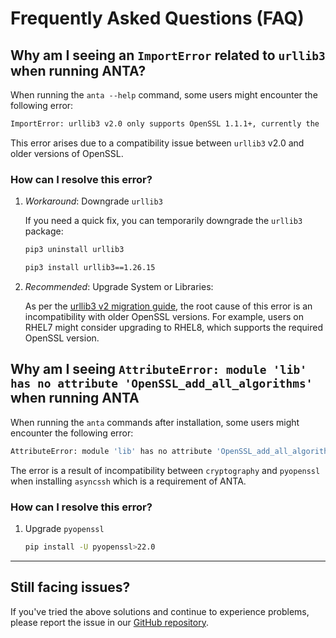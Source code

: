 <!--
  ~ Copyright (c) 2023 Arista Networks, Inc.
  ~ Use of this source code is governed by the Apache License 2.0
  ~ that can be found in the LICENSE file.
  -->

# Frequently Asked Questions (FAQ)

## Why am I seeing an `ImportError` related to `urllib3` when running ANTA?

When running the `anta --help` command, some users might encounter the following error:

```bash
ImportError: urllib3 v2.0 only supports OpenSSL 1.1.1+, currently the 'ssl' module is compiled with 'OpenSSL 1.0.2k-fips  26 Jan 2017'. See: https://github.com/urllib3/urllib3/issues/2168
```

This error arises due to a compatibility issue between `urllib3` v2.0 and older versions of OpenSSL.

### How can I resolve this error?

1. _Workaround_: Downgrade `urllib3`

    If you need a quick fix, you can temporarily downgrade the `urllib3` package:

    ```bash
    pip3 uninstall urllib3

    pip3 install urllib3==1.26.15
    ```

2. _Recommended_: Upgrade System or Libraries:

    As per the [urllib3 v2 migration guide](https://urllib3.readthedocs.io/en/latest/v2-migration-guide.html), the root cause of this error is an incompatibility with older OpenSSL versions. For example, users on RHEL7 might consider upgrading to RHEL8, which supports the required OpenSSL version.

## Why am I seeing `AttributeError: module 'lib' has no attribute 'OpenSSL_add_all_algorithms'` when running ANTA

When running the `anta` commands after installation, some users might encounter the following error:

```bash
AttributeError: module 'lib' has no attribute 'OpenSSL_add_all_algorithms'
```

The error is a result of incompatibility between `cryptography` and `pyopenssl` when installing `asyncssh` which is a requirement of ANTA.

### How can I resolve this error?

1. Upgrade `pyopenssl`

    ```bash
    pip install -U pyopenssl>22.0
    ```
---
## Still facing issues?

If you've tried the above solutions and continue to experience problems, please report the issue in our [GitHub repository](https://github.com/arista-netdevops-community/anta).

